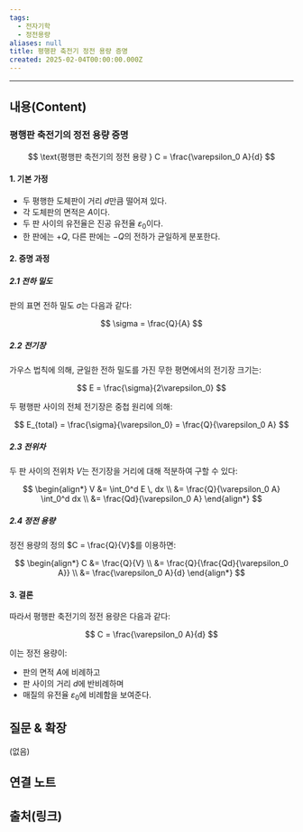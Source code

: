 ```yaml
---
tags:
  - 전자기학
  - 정전용량
aliases: null
title: 평행판 축전기 정전 용량 증명
created: 2025-02-04T00:00:00.000Z
---
```


---

## 내용(Content)

### 평행판 축전기의 정전 용량 증명

$$
\text{평행판 축전기의 정전 용량 } C = \frac{\varepsilon_0 A}{d}
$$

#### 1. 기본 가정

* 두 평행한 도체판이 거리 $d$만큼 떨어져 있다.
* 각 도체판의 면적은 $A$이다.
* 두 판 사이의 유전율은 진공 유전율 $\varepsilon_0$이다.
* 한 판에는 $+Q$, 다른 판에는 $-Q$의 전하가 균일하게 분포한다.

#### 2. 증명 과정

##### 2.1 전하 밀도

판의 표면 전하 밀도 $\sigma$는 다음과 같다:

$$
\sigma = \frac{Q}{A}
$$

##### 2.2 전기장

가우스 법칙에 의해, 균일한 전하 밀도를 가진 무한 평면에서의 전기장 크기는:

$$
E = \frac{\sigma}{2\varepsilon_0}
$$

두 평행판 사이의 전체 전기장은 중첩 원리에 의해:

$$
E_{total} = \frac{\sigma}{\varepsilon_0} = \frac{Q}{\varepsilon_0 A}
$$

##### 2.3 전위차

두 판 사이의 전위차 $V$는 전기장을 거리에 대해 적분하여 구할 수 있다:

$$
\begin{align*}
V &= \int_0^d E \, dx \\
&= \frac{Q}{\varepsilon_0 A} \int_0^d dx \\
&= \frac{Qd}{\varepsilon_0 A}
\end{align*}
$$

##### 2.4 정전 용량

정전 용량의 정의 $C = \frac{Q}{V}$를 이용하면:

$$
\begin{align*}
C &= \frac{Q}{V} \\
&= \frac{Q}{\frac{Qd}{\varepsilon_0 A}} \\
&= \frac{\varepsilon_0 A}{d}
\end{align*}
$$

#### 3. 결론

따라서 평행판 축전기의 정전 용량은 다음과 같다:

$$
C = \frac{\varepsilon_0 A}{d}
$$

이는 정전 용량이:
* 판의 면적 $A$에 비례하고
* 판 사이의 거리 $d$에 반비례하며
* 매질의 유전율 $\varepsilon_0$에 비례함을 보여준다.

## 질문 & 확장

(없음)

## 연결 노트

## 출처(링크)





